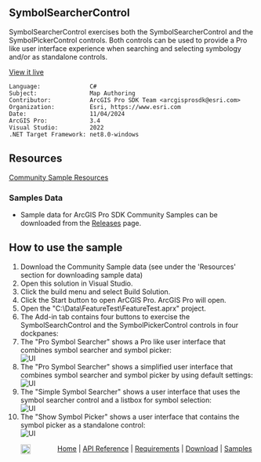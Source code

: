 ## SymbolSearcherControl

<!-- TODO: Write a brief abstract explaining this sample -->
SymbolSearcherControl exercises both the SymbolSearcherControl and the SymbolPickerControl controls.  Both controls can be used to provide a Pro like user interface experience when searching and selecting symbology and/or as standalone controls.  
  


<a href="https://pro.arcgis.com/en/pro-app/sdk/" target="_blank">View it live</a>

<!-- TODO: Fill this section below with metadata about this sample-->
```
Language:              C#
Subject:               Map Authoring
Contributor:           ArcGIS Pro SDK Team <arcgisprosdk@esri.com>
Organization:          Esri, https://www.esri.com
Date:                  11/04/2024
ArcGIS Pro:            3.4
Visual Studio:         2022
.NET Target Framework: net8.0-windows
```

## Resources

[Community Sample Resources](https://github.com/Esri/arcgis-pro-sdk-community-samples#resources)

### Samples Data

* Sample data for ArcGIS Pro SDK Community Samples can be downloaded from the [Releases](https://github.com/Esri/arcgis-pro-sdk-community-samples/releases) page.  

## How to use the sample
<!-- TODO: Explain how this sample can be used. To use images in this section, create the image file in your sample project's screenshots folder. Use relative url to link to this image using this syntax: ![My sample Image](FacePage/SampleImage.png) -->
1. Download the Community Sample data (see under the 'Resources' section for downloading sample data)
2. Open this solution in Visual Studio.    
3. Click the build menu and select Build Solution.    
4. Click the Start button to open ArCGIS Pro. ArcGIS Pro will open.      
5. Open the "C:\Data\FeatureTest\FeatureTest.aprx" project.    
6. The Add-in tab contains four buttons to exercise the SymbolSearchControl and the SymbolPickerControl controls in four dockpanes:  
7. The "Pro Symbol Searcher" shows a Pro like user interface that combines symbol searcher and symbol picker:  
![UI](Screenshots/Screen1.png)  
8. The "Pro Symbol Searcher" shows a simplified user interface that combines symbol searcher and symbol picker by using default settings:  
![UI](Screenshots/Screen2.png)  
9. The "Simple Symbol Searcher" shows a user interface that uses the symbol searcher control and a listbox for symbol selection:  
![UI](Screenshots/Screen3.png)  
10. The "Show Symbol Picker" shows a user interface that contains the symbol picker as a standalone control:  
![UI](Screenshots/Screen4.png)  
  

<!-- End -->

&nbsp;&nbsp;&nbsp;&nbsp;&nbsp;&nbsp;<img src="https://esri.github.io/arcgis-pro-sdk/images/ArcGISPro.png"  alt="ArcGIS Pro SDK for Microsoft .NET Framework" height = "20" width = "20" align="top"  >
&nbsp;&nbsp;&nbsp;&nbsp;&nbsp;&nbsp;&nbsp;&nbsp;&nbsp;&nbsp;&nbsp;&nbsp;
[Home](https://github.com/Esri/arcgis-pro-sdk/wiki) | <a href="https://pro.arcgis.com/en/pro-app/latest/sdk/api-reference" target="_blank">API Reference</a> | [Requirements](https://github.com/Esri/arcgis-pro-sdk/wiki#requirements) | [Download](https://github.com/Esri/arcgis-pro-sdk/wiki#installing-arcgis-pro-sdk-for-net) | <a href="https://github.com/esri/arcgis-pro-sdk-community-samples" target="_blank">Samples</a>
